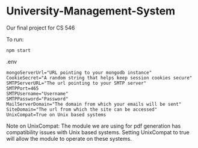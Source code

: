 # University-Management-System

Our final project for CS 546

To run:

```
npm start
```

.env

```
mongoServerUrl="URL pointing to your mongodb instance"
CookieSecret="A random string that helps keep session cookies secure"
SMTPServerURL="The url pointing to your SMTP server"
SMTPPort=465
SMTPUsername="Username"
SMTPPassword="Password"
MailServerDomain="The domain from which your emails will be sent"
SiteDomain="The url from which the site can be accessed"
UnixCompat=True on Unix based systems
```

Note on UnixCompat:
The module we are using for pdf generation has compatibility issues with Unix based systems. Setting UnixCompat to true will allow the module to operate on these systems.
